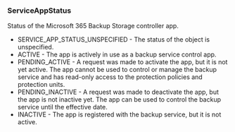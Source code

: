 ### ServiceAppStatus
Status of the Microsoft 365 Backup Storage controller app.

- SERVICE_APP_STATUS_UNSPECIFIED - The status of the object is unspecified.
- ACTIVE - The app is actively in use as a backup service control app.
- PENDING_ACTIVE - A request was made to activate the app, but it is not yet active.
 The app cannot be used to control or manage the backup service and has
 read-only access to the protection policies and protection units.
- PENDING_INACTIVE - A request was made to deactivate the app, but the app is not inactive yet.
 The app can be used to control the backup service until the
 effective date.
- INACTIVE - The app is registered with the backup service, but it is not active.
